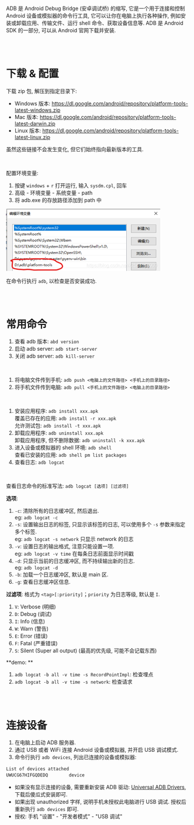 <br>

ADB 是 Android Debug Bridge (安卓调试桥) 的缩写, 它是一个用于连接和控制 Android 设备或模拟器的命令行工具, 它可以让你在电脑上执行各种操作, 例如安装或卸载应用、传输文件、运行 shell 命令、获取设备信息等. ADB 是 Android SDK 的一部分, 可以从 Android 官网下载并安装.

<br><br>

# 下载 & 配置

下载 zip 包, 解压到指定目录下:

-   Windows 版本: https://dl.google.com/android/repository/platform-tools-latest-windows.zip
-   Mac 版本: https://dl.google.com/android/repository/platform-tools-latest-darwin.zip
-   Linux 版本: https://dl.google.com/android/repository/platform-tools-latest-linux.zip

虽然这些链接不会发生变化, 但它们始终指向最新版本的工具.

<br>

配置环境变量:

1.  按键 `windows` + `r` 打开运行, 输入 `sysdm.cpl`, 回车
2.  高级 - 环境变量 - 系统变量 - path
3.  将 adb.exe 的存放路径添加到 path 中

<img src="./picture/1693317080052-c6255571-4bd5-45ef-9b5e-d795f46fd3b4-1693537549302-3.png" alt="img" style="zoom:80%;" />

<br>

在命令行执行 `adb`, 以检查是否安装成功.

<br><br>

# 常用命令

1.  查看 adb 版本: `abd version`
2.  启动 adb server: `adb start-server`
3.  关闭 adb server: `adb kill-server`

<br>

1.  将电脑文件传到手机: `adb push <电脑上的文件路径> <手机上的目录路径>`
2.  将手机文件传到电脑: `adb pull <手机上的文件路径> <电脑上的目录路径>`

<br>

1.  安装应用程序: `adb install xxx.apk` <br>
    覆盖已存在的应用: `adb install -r xxx.apk` <br>
    允许测试包: `adb install -t xxx.apk`
2.  卸载应用程序: `adb uninstall xxx.apk` <br>卸载应用程序, 但不删除数据: `adb uninstall -k xxx.apk`
3.  进入设备或模拟器的 shell 环境: `adb shell` <br>
    查看已安装的应用: `adb shell pm list packages`
4.  查看日志: `adb logcat`

<br>

查看日志命令的标准写法: `adb logcat [选项] [过滤项]`

**选项**:

1.  `-c`: 清除所有的日志缓冲区, 然后退出. <br>
    eg: `adb logcat -c`
2.  `-s`: 设置输出日志的标签, 只显示该标签的日志, 可以使用多个 `-s` 参数来指定多个标签. <br>
    eg: `adb logcat -s network` 只显示 network 的日志
3.  `-v`: 设置日志的输出格式, 注意只能设置一项. <br>
    eg: `adb logcat -v time` 在每条日志前面显示时间戳
4.  `-d`: 只显示当前的日志缓冲区, 而不持续输出新的日志. <br>
    eg: `adb logcat -d`
5.  `-b`: 加载一个日志缓冲区, 默认是 main 区.
6.  `-g`: 查看日志缓冲区信息.

**过滤项**: 格式为 `<tag>[:priority]`；`priority` 为日志等级, 默认是 `I`.

1.  `V`: Verbose (明细)
2.  `D`: Debug (调试)
3.  `I`: Info (信息)
4.  `W`: Warn (警告)
5.  `E`: Error (错误)
6.  `F`: Fatal (严重错误)
7.  `S`: Silent (Super all output) (最高的优先级, 可能不会记载东西)

**demo: **

1.  `adb logcat -b all -v time -s RecordPointImpl`: 检查埋点
2.  `adb logcat -b all -v time -s network`: 检查请求

<br><br>

# 连接设备

1.  在电脑上启动 ADB 服务器.
2.  通过 USB 或者 WiFi 连接 Android 设备或模拟器, 并开启 USB 调试模式.
3.  命令行执行 `adb devices`, 列出已连接的设备或模拟器:

```powershell
List of devices attached
UWUCG67HIFGQDEDQ        device
```

-   如果没有显示连接的设备, 需要重新安装 ADB 驱动: [Universal ADB Drivers](https://adb.clockworkmod.com/), 下载后傻瓜式安装即可.
-   如果出现 unauthorized 字样, 说明手机未授权此电脑进行 USB 调试. 授权后重新执行 `adb devices` 即可.
-   授权: 手机 "设置" - "开发者模式" - "USB 调试"

<br>
